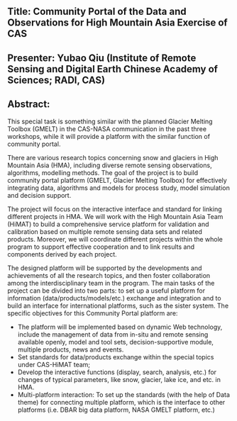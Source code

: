 ## Title: Community Portal of the Data and Observations for High Mountain Asia Exercise of CAS

## Presenter: Yubao Qiu (Institute of Remote Sensing and Digital Earth Chinese Academy of Sciences; RADI, CAS)

## Abstract: 

This special task is something similar with the planned Glacier Melting Toolbox (GMELT) in the CAS-NASA communication in the past three workshops, while it will provide a platform with the similar function of community portal.

There are various research topics concerning snow and glaciers in High Mountain Asia (HMA), including diverse remote sensing observations, algorithms, modelling methods. The goal of the project is to build community portal platform (GMELT, Glacier Melting Toolbox) for effectively integrating data, algorithms and models for process study, model simulation and decision support.

The project will focus on the interactive interface and standard for linking different projects in HMA. We will work with the High Mountain Asia Team (HiMAT) to build a comprehensive service platform for validation and calibration based on multiple remote sensing data sets and related products. Moreover, we will coordinate different projects within the whole program to support effective cooperation and to link results and components derived by each project.

The designed platform will be supported by the developments and achievements of all the research topics, and then foster collaboration among the interdisciplinary team in the program. The main tasks of the project can be divided into two parts: to set up a useful platform for information (data/products/models/etc.) exchange and integration and to build an interface for international platforms, such as the sister system.
The specific objectives for this Community Portal platform are:

* The platform will be implemented based on dynamic Web technology, include the management of data from in-situ and remote sensing available openly, model and tool sets, decision-supportive module, multiple products, news and events.
* Set standards for data/products exchange within the special topics under CAS-HiMAT team;
* Develop the interactive functions (display, search, analysis, etc.) for changes of typical parameters, like snow, glacier, lake ice, and etc. in HMA.
* Multi-platform interaction: To set up the standards (with the help of Data theme) for connecting multiple platform, which is the interface to other platforms (i.e. DBAR big data platform, NASA GMELT platform, etc.)
